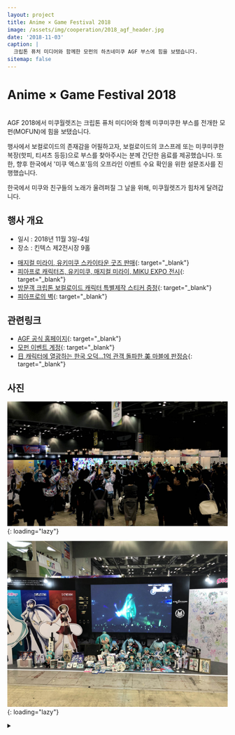 ```yaml
---
layout: project
title: Anime × Game Festival 2018
image: /assets/img/cooperation/2018_agf_header.jpg
date: '2018-11-03'
caption: |
  크립톤 퓨처 미디어와 함께한 모펀의 하츠네미쿠 AGF 부스에 힘을 보탰습니다.
sitemap: false
---
```


# Anime × Game Festival 2018

<br />
AGF 2018에서 미쿠월렛즈는 크립톤 퓨처 미디어와 함께 미쿠미쿠한 부스를 전개한 모펀(MOFUN)에 힘을 보탰습니다.

행사에서 보컬로이드의 존재감을 어필하고자, 보컬로이드의 코스프레 또는 미쿠미쿠한 복장(핫피, 티셔츠 등등)으로 부스를 찾아주시는 분께 간단한 음료를 제공했습니다. 또한, 향후 한국에서 '미쿠 엑스포'등의 오프라인 이벤트 수요 확인을 위한 설문조사를 진행했습니다.

한국에서 미쿠와 친구들의 노래가 울려퍼질 그 날을 위해, 미쿠월렛즈가 힘차게 달려갑니다.

## 행사 개요
- 일시 : 2018년 11월 3일-4일
- 장소 : 킨텍스 제2전시장 9홀

* [매지컬 미라이, 유키미쿠 스카이타운 굿즈 판매](https://twitter.com/mofun_event/status/1058342290995855363){: target="_blank"}
* [피아프로 캐릭터즈, 유키미쿠, 매지컬 미라이, MIKU EXPO 전시](https://twitter.com/mofun_event/status/1058301197390467072){: target="_blank"}
* [방문객 크립톤 보컬로이드 캐릭터 특별제작 스티커 증정](https://twitter.com/mofun_event/status/1057546406343274497){: target="_blank"}
* [피아프로의 벽](https://twitter.com/mofun_event/status/1059461971462877185){: target="_blank"}

## 관련링크
- [AGF 공식 홈페이지](http://www.agfkorea.com/){: target="_blank"}
- [모펀 이벤트 계정](https://twitter.com/mofun_event){: target="_blank"}
- [日 캐릭터에 열광하는 한국 오덕…1억 관객 돌파한 美 마블에 판정승](http://it.chosun.com/site/data/html_dir/2018/11/05/2018110501445.html){: target="_blank"}

## 사진

![finalstage](/assets/img/cooperation/2018_agf_final.jpg){: loading="lazy"}

![agf-altar](/assets/img/cooperation/2018_agf_display.jpg){: loading="lazy"}

<details>
<summary data-closed="더보기" data-open="접기"></summary>
<!-- 스타일 적용시 div 래핑 -->
<div markdown="1" style="padding: 15px 0">

![booth1](/assets/img/cooperation/2018_agf_booth1.jpg){: loading="lazy"}

![booth2](/assets/img/cooperation/2018_agf_booth2.jpg){: loading="lazy"}

![booth3](/assets/img/cooperation/2018_agf_booth3.jpg){: loading="lazy"}

![booth4](/assets/img/cooperation/2018_agf_booth4.jpg){: loading="lazy"}

![piapro-wall](/assets/img/cooperation/2018_agf_piaprowall.jpg){: loading="lazy"}

</div>
</details>